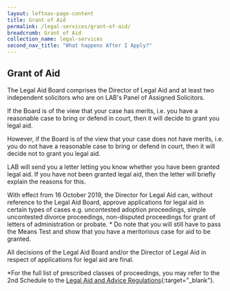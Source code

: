 ```yaml
---
layout: leftnav-page-content
title: Grant of Aid
permalink: /legal-services/grant-of-aid/
breadcrumb: Grant of Aid
collection_name: legal-services
second_nav_title: "What happens After I Apply?"
---
```


Grant of Aid
---

The Legal Aid Board comprises the Director of Legal Aid and at least two independent solicitors who are on LAB's Panel of Assigned Solicitors.

If the Board is of the view that your case has merits, i.e. you have a reasonable case to bring or defend in court, then it will decide to grant you legal aid.

However, if the Board is of the view that your case does not have merits, i.e. you do not have a reasonable case to bring or defend in court, then it will decide not to grant you legal aid.

LAB will send you a letter letting you know whether you have been granted legal aid. If you have not been granted legal aid, then the letter will briefly explain the reasons for this. 

With effect from 16 October 2019, the Director for Legal Aid can, without reference to the Legal Aid Board, approve applications for legal aid in certain types of cases e.g. uncontested adoption proceedings, simple uncontested divorce proceedings, non-disputed proceedings for grant of letters of administration or probate. * Do note that you will still have to pass the Means Test and show that you have a meritorious case for aid to be granted. 

All decisions of the Legal Aid Board and/or the Director of Legal Aid in respect of applications for legal aid are final.

*For the full list of prescribed classes of proceedings, you may refer to the 2nd Schedule to the [Legal Aid and Advice Regulations](files/LAAR-Amended.pdf){:target="_blank"}. 


